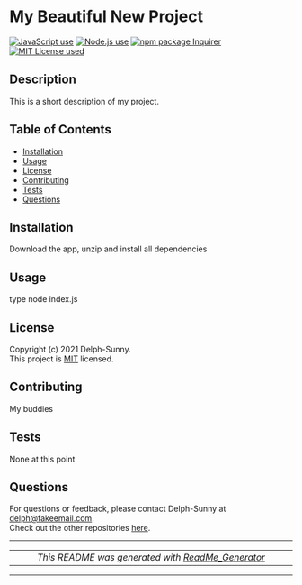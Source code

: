 # My Beautiful New Project  
  
<a href="https://img.shields.io/badge/javascript-100%25-blue?style=plastic"><img alt="JavaScript use" src="https://img.shields.io/badge/javascript-100%25-blue?style=plastic"></a> 
<a href="https://img.shields.io/badge/node-v12.19.0-orange?style=plastic"><img alt="Node.js use" src="https://img.shields.io/badge/node-v12.19.0-orange?style=plastic"></a> 
<a href="https://img.shields.io/badge/npm-Inquirer-red?style=plastic"><img alt="npm package Inquirer" src="https://img.shields.io/badge/npm-Inquirer-red?style=plastic"></a> 
<a href="https://img.shields.io/badge/License-MIT-brightgreen?style=plastic"><img alt="MIT License used" src="https://img.shields.io/badge/License-MIT-brightgreen?style=plastic"></a>   

## Description
This is a short description of my project.  

## Table of Contents  
* [Installation](#Installation)  
* [Usage](#Usage)  
* [License](#License)  
* [Contributing](#Contributing)   
* [Tests](#Tests)  
* [Questions](#Questions)  
 

## Installation  
Download the app, unzip and install all dependencies  
  

## Usage  
type node index.js   

## License  
Copyright (c) 2021 Delph-Sunny.  
This project is [MIT](https://choosealicense.com/licenses/mit/) licensed.     
  
## Contributing  
My buddies  

## Tests  
None at this point  

## Questions  
For questions or feedback, please contact Delph-Sunny at delph@fakeemail.com.  
Check out the other repositories [here](https://github.com/Delph-Sunny/).  



****  


<table align="center"><tr><td align="center" width="9999">
<i>This README was generated with <a href="https://github.com/Delph-Sunny/09-ReadMe_Generator">ReadMe_Generator</a></i>
</td></tr></table>


---
